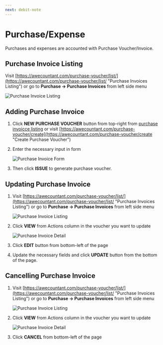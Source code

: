 ```yaml
---
next: debit-note
---
```


# Purchase/Expense
Purchases and expenses are accounted with Purchase Voucher/Invoice.

## Purchase Invoice Listing
Visit [https://awecountant.com/purchase-voucher/list/](https://awecountant.com/purchase-voucher/list/ "Purchase Invoices Listing") or go to **Purchase → Purchase Invoices** from left side menu

   ![Purchase Invoice Listing](~@assets/img/guide/purchase_invoice_listing.jpg)

## Adding Purchase Invoice
1. Click **NEW PURCHASE VOUCHER** button from top-right from [purchase invoicce listing](#purchase-invoice-listing) or visit [https://awecountant.com/purchase-voucher/create](https://awecountant.com/purchase-voucher/create "Create Purchase Voucher")

2. Enter the necessary input in form

	![Purchase Invoice Form](~@assets/img/guide/purchase_invoice_create_form.jpg)

3. Then click **ISSUE** to generate purchase voucher.

## Updating Purchase Invoice
1. Visit [https://awecountant.com/purchase-voucher/list/](https://awecountant.com/purchase-voucher/list/ "Purchase Invoices Listing") or go to **Purchase → Purchase Invoices** from left side menu

	![Purchase Invoice Listing](~@assets/img/guide/purchase_invoice_listing.jpg)

2. Click **VIEW** from Actions column in the voucher you want to update
	
	![Purchase Invoice Detail](~@assets/img/guide/purchase_invoice_detail_view.jpg)

3. Click **EDIT** button from bottom-left of the page

4. Update the necessary fields and click **UPDATE** button from the bottom of the page.

## Cancelling Purchase Invoice
1. Visit [https://awecountant.com/purchase-voucher/list/](https://awecountant.com/purchase-voucher/list/ "Purchase Invoices Listing") or go to **Purchase → Purchase Invoices** from left side menu

	![Purchase Invoice Listing](~@assets/img/guide/purchase_invoice_listing.jpg)

2. Click **VIEW** from Actions column in the voucher you want to update
	
	![Purchase Invoice Detail](~@assets/img/guide/purchase_invoice_detail_view.jpg)

3. Click **CANCEL** from bottom-left of the page

